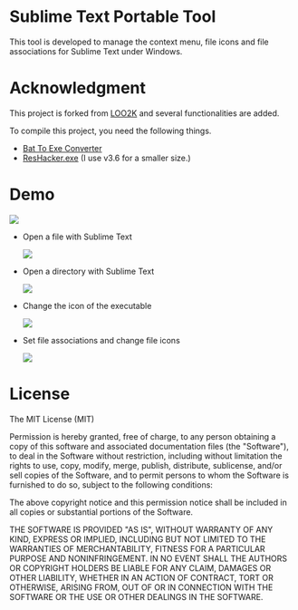 Sublime Text Portable Tool
==========================

This tool is developed to manage the context menu, file icons and file associations for Sublime Text under Windows.


Acknowledgment
==============

This project is forked from [LOO2K](https://github.com/loo2k/Sublime-Text-Portable-Tool) and several functionalities are added.

To compile this project, you need the following things.

- [Bat To Exe Converter](http://www.f2ko.de/programs.php?pid=b2e)
- [ResHacker.exe](http://www.angusj.com/resourcehacker) (I use v3.6 for a smaller size.)


Demo
====

![](https://raw.githubusercontent.com/jfcherng/Sublime-Text-Portable-Tool/gh-pages/images/stTool.png)

- Open a file with Sublime Text

  ![](https://raw.githubusercontent.com/jfcherng/Sublime-Text-Portable-Tool/gh-pages/images/file.png)

- Open a directory with Sublime Text

  ![](https://raw.githubusercontent.com/jfcherng/Sublime-Text-Portable-Tool/gh-pages/images/dir.png)

- Change the icon of the executable

  ![](https://raw.githubusercontent.com/jfcherng/Sublime-Text-Portable-Tool/gh-pages/images/change_exe_icon.png)

- Set file associations and change file icons

  ![](https://raw.githubusercontent.com/jfcherng/Sublime-Text-Portable-Tool/gh-pages/images/change_file_icon.png)


License
=======

The MIT License (MIT)

Permission is hereby granted, free of charge, to any person obtaining a copy
of this software and associated documentation files (the "Software"), to deal
in the Software without restriction, including without limitation the rights
to use, copy, modify, merge, publish, distribute, sublicense, and/or sell
copies of the Software, and to permit persons to whom the Software is
furnished to do so, subject to the following conditions:

The above copyright notice and this permission notice shall be included in all
copies or substantial portions of the Software.

THE SOFTWARE IS PROVIDED "AS IS", WITHOUT WARRANTY OF ANY KIND, EXPRESS OR
IMPLIED, INCLUDING BUT NOT LIMITED TO THE WARRANTIES OF MERCHANTABILITY,
FITNESS FOR A PARTICULAR PURPOSE AND NONINFRINGEMENT. IN NO EVENT SHALL THE
AUTHORS OR COPYRIGHT HOLDERS BE LIABLE FOR ANY CLAIM, DAMAGES OR OTHER
LIABILITY, WHETHER IN AN ACTION OF CONTRACT, TORT OR OTHERWISE, ARISING FROM,
OUT OF OR IN CONNECTION WITH THE SOFTWARE OR THE USE OR OTHER DEALINGS IN THE
SOFTWARE.
